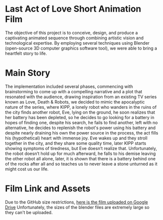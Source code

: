 # Last Act of Love Short Animation Film
The objective of this project is to conceive, design, and produce a captivating animated sequence through combining artistic vision and technological expertise. By employing several techniques using Blender (open-source 3D computer graphics software tool), we were able to bring a heartfelt story to life.

# Main Story
The implementation included several phases, commencing with brainstorming to come 
up with a compelling narrative and a plot that resonated with the audience, drawing 
inspiration from an existing TV series known as Love, Death & Robots, we decided to 
mimic the apocalyptic nature of the series, where KIPP, a lonely robot who wanders in 
the ruins of the city finds another robot, Eve, lying on the ground, he soon realizes that 
her battery has been depleted, so he decides to go looking for a battery in hopes of 
finding one, despite his search, he fails to find another, left with no alternative, he decides 
to replenish the robot's power using his battery and despite nearly draining his own 
the power source in the process, the act fills his (hypothetical) heart with immense joy. Eve 
wakes up and they stroll together in the city, and they share some quality time, 
later KIPP starts showing symptoms of tiredness, but Eve doesn’t realize that. 
Unfortunately, the robot doesn’t hold up for much afterward, he falls to his demise 
leaving the other robot all alone, later, it is shown that there is a battery behind one 
of the rocks after all and so teaches us to never leave a stone unturned as it might cost us 
our life.
# Film Link and Assets
Due to the GitHub size restrictions,
[here is the film uploaded on Google Drive](https://drive.google.com/file/d/1rrsCkTc1Lc8kQJNAC6ySDw7p_u21CEkr/view?usp=drive_link)
Unfortunately, the sizes of the blender files are extremely large so they can't be uploaded.

